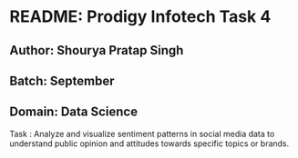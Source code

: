 # README: Prodigy Infotech Task 4

## Author: Shourya Pratap Singh

## Batch: September

## Domain: Data Science

Task : Analyze and visualize sentiment patterns in social media data to understand public opinion and attitudes towards specific topics or brands.



